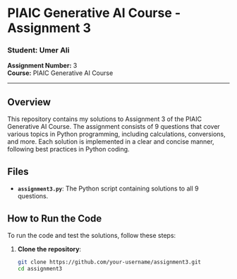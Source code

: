 # PIAIC Generative AI Course - Assignment 3

### **Student:** Umer Ali  

**Assignment Number:** 3  
**Course:** PIAIC Generative AI Course  

---

## Overview

This repository contains my solutions to Assignment 3 of the PIAIC Generative AI Course. The assignment consists of 9 questions that cover various topics in Python programming, including calculations, conversions, and more. Each solution is implemented in a clear and concise manner, following best practices in Python coding.

## Files

- **`assignment3.py`**: The Python script containing solutions to all 9 questions.

## How to Run the Code

To run the code and test the solutions, follow these steps:

1. **Clone the repository**:  
   ```bash
   git clone https://github.com/your-username/assignment3.git
   cd assignment3
